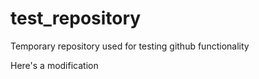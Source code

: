 # test_repository
Temporary repository used for testing github functionality



Here's a modification
